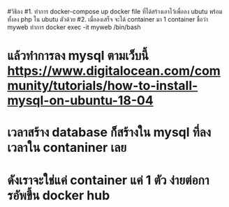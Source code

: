 #วิธิลง 
#1. ทำการ docker-compose up docker file ที่ได้สร้างเอาไว้เพื่อลง ubutu พร้อมทั้งลง php ใน ubutu ตัวด้วย
#2. เมื่อลงเสร็จ จะได้ container มา 1 container  ชื่อว่า myweb ทำการ docker exec -it myweb /bin/bash
# แล้วทำการลง  mysql ตามเว็บนี้ https://www.digitalocean.com/community/tutorials/how-to-install-mysql-on-ubuntu-18-04


# เวลาสร้าง database ก็สร้างใน mysql ที่ลงเวลาใน contaniner เลย  
# ดังเราจะใช่แค่ container แค่ 1 ตัว ง่ายต่อการอัพขึ้น docker hub
